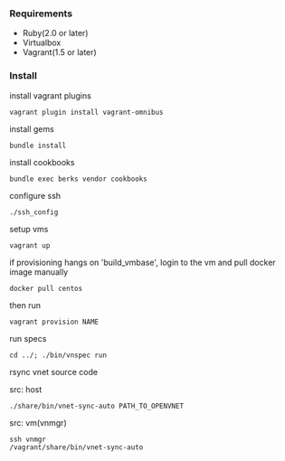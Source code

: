 ### Requirements

* Ruby(2.0 or later)
* Virtualbox
* Vagrant(1.5 or later)

### Install

install vagrant plugins

```
vagrant plugin install vagrant-omnibus
```

install gems

```
bundle install
```

install cookbooks

```
bundle exec berks vendor cookbooks
```

configure ssh

```
./ssh_config
```

setup vms

```
vagrant up
```


if provisioning hangs on 'build_vmbase', login to the vm and pull docker image manually

```
docker pull centos
```

then run

```
vagrant provision NAME
```

run specs

```
cd ../; ./bin/vnspec run
```

rsync vnet source code

src: host
```
./share/bin/vnet-sync-auto PATH_TO_OPENVNET
```

src: vm(vnmgr)
```
ssh vnmgr
/vagrant/share/bin/vnet-sync-auto
```
